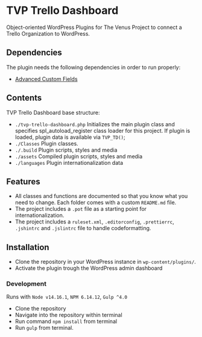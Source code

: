 # TVP Trello Dashboard

Object-oriented WordPress Plugins for The Venus Project to connect a Trello Organization to WordPress.

## Dependencies

The plugin needs the following dependencies in order to run properly:
* [Advanced Custom Fields](https://www.advancedcustomfields.com/)

## Contents

TVP Trello Dashboard base structure:
* `./tvp-trello-dashboard.php` Initializes the main plugin class and specifies spl_autoload_register class loader for this project. If plugin is loaded, plugin data is available via `TVP_TD()`;
* `./Classes` Plugin classes.
* `./.build` Plugin scripts, styles and media
* `./assets` Compiled plugin scripts, styles and media
* `./languages` Plugin internationalization data

## Features

* All classes and functions are documented so that you know what you need to change. Each folder comes with a custom `README.md` file.
* The project includes a `.pot` file as a starting point for internationalization.
* The project includes a `ruleset.xml`, `.editorconfig`, `.prettierrc`, `.jshintrc` and `.jslintrc` file to handle codeformatting.

## Installation

* Clone the repository in your WordPress instance in `wp-content/plugins/`.
* Activate the plugin trough the WordPress admin dashboard

### Development
Runs with `Node v14.16.1`, `NPM 6.14.12`, `Gulp ^4.0`
* Clone the repository
* Navigate into the repository within terminal
* Run command `npm install` from terminal
* Run `gulp` from terminal.
